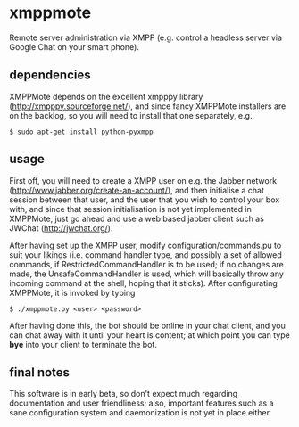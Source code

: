 xmppmote
========

Remote server administration via XMPP (e.g. control a headless server via Google Chat
on your smart phone).

dependencies
------------

XMPPMote depends on the excellent xmpppy library (http://xmpppy.sourceforge.net/),
and since fancy XMPPMote installers are on the backlog, so you will need to install
that one separately, e.g.

`$ sudo apt-get install python-pyxmpp`

usage
-----

First off, you will need to create a XMPP user on e.g. the Jabber network
(http://www.jabber.org/create-an-account/), and then initialise a chat session between
that user, and the user that you wish to control your box with, and since that
session initialisation is not yet implemented in XMPPMote, just go ahead and use
a web based jabber client such as JWChat (http://jwchat.org/).

After having set up the XMPP user, modify configuration/commands.pu to suit your likings
(i.e. command handler type, and possibly a set of allowed commands, if RestrictedCommandHandler
is to be used; if no changes are made, the UnsafeCommandHandler is used, which will basically
throw any incoming command at the shell, hoping that it sticks). After configurating XMPPMote,
it is invoked by typing

`$ ./xmppmote.py <user> <password>`

After having done this, the bot should be online in your chat client, and you can chat away
with it until your heart is content; at which point you can type **bye** into your client to
terminate the bot.

final notes
-----------

This software is in early beta, so don't expect much regarding documentation and user friendliness;
also, important features such as a sane configuration system and daemonization is not yet in place either.

